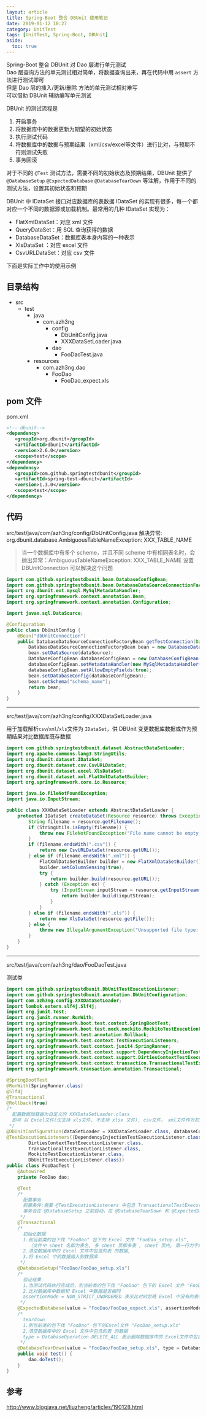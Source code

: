```yaml
---
layout: article
title: Spring-Boot 整合 DBUnit 使用笔记
date: 2019-01-12 10:27
category: UnitTest
tags: [UnitTest, Spring-Boot, DBUnit]
aside:
  toc: true
---
```


Spring-Boot 整合 DBUnit 对 Dao 层进行单元测试  
Dao 层查询方法的单元测试相对简单，将数据查询出来，再在代码中用 `assert` 方法进行测试即可  
但是 Dao 层的插入/更新/删除 方法的单元测试相对难写  
可以借助 DBUnit 辅助编写单元测试  

DBUnit 的测试流程是
1. 开启事务
2. 将数据库中的数据更新为期望的初始状态
3. 执行测试代码
4. 将数据库中的数据与预期结果（xml/csv/excel等文件）进行比对，与预期不符则测试失败
5. 事务回滚

对于不同的 `@Test` 测试方法，需要不同的初始状态及预期结果，DBUnit 提供了 `@DatabaseSetup` `@ExpectedDatabase` `@DatabaseTearDown`
等注解，作用于不同的测试方法，设置其初始状态和预期

DBUnit 中 IDataSet 接口对应数据库的表数据
IDataSet 的实现有很多，每一个都对应一个不同的数据源或加载机制。最常用的几种 IDataSet 实现为：
- FlatXmlDataSet：对应 xml 文件
- QueryDataSet：用 SQL 查询获得的数据
- DatabaseDataSet：数据库表本身内容的一种表示
- XlsDataSet ：对应 excel 文件
- CsvURLDataSet：对应 csv 文件

下面是实际工作中的使用示例

## 目录结构

- src
    - test
        - java
            - com.azh3ng
                - config
                    - DbUnitConfig.java
                    - XXXDataSetLoader.java
                - dao
                    - FooDaoTest.java
        - resources
            - com.azh3ng.dao
                - FooDao
                    - FooDao_expect.xls

## pom 文件

pom.xml
```xml
<!-- dbunit-->
<dependency>
   <groupId>org.dbunit</groupId>
   <artifactId>dbunit</artifactId>
   <version>2.6.0</version>
   <scope>test</scope>
</dependency>
<dependency>
   <groupId>com.github.springtestdbunit</groupId>
   <artifactId>spring-test-dbunit</artifactId>
   <version>1.3.0</version>
   <scope>test</scope>
</dependency>
```
## 代码

src/test/java/com/azh3ng/config/DbUnitConfig.java
解决异常: org.dbunit.database.AmbiguousTableNameException: XXX_TABLE_NAME

> 当一个数据库中有多个 scheme，并且不同 scheme 中有相同表名时，会抛出异常：AmbiguousTableNameException: XXX_TABLE_NAME
> 设置 DBUnitConnection 可以解决这个问题

```java
import com.github.springtestdbunit.bean.DatabaseConfigBean;
import com.github.springtestdbunit.bean.DatabaseDataSourceConnectionFactoryBean;
import org.dbunit.ext.mysql.MySqlMetadataHandler;
import org.springframework.context.annotation.Bean;
import org.springframework.context.annotation.Configuration;

import javax.sql.DataSource;

@Configuration
public class DbUnitConfig {
    @Bean("dbUnitConnection")
    public DatabaseDataSourceConnectionFactoryBean getTestConnection(DataSource dataSource) {
        DatabaseDataSourceConnectionFactoryBean bean = new DatabaseDataSourceConnectionFactoryBean();
        bean.setDataSource(dataSource);
        DatabaseConfigBean databaseConfigBean = new DatabaseConfigBean();
        databaseConfigBean.setMetadataHandler(new MySqlMetadataHandler());
        databaseConfigBean.setAllowEmptyFields(true);
        bean.setDatabaseConfig(databaseConfigBean);
        bean.setSchema("schema_name");
        return bean;
    }
}
```

---

src/test/java/com/azh3ng/config/XXXDataSetLoader.java

用于加载解析`csv`/`xml`/`xls`文件为 `IDataSet`，供 DBUnit 变更数据库数据或作为预期结果对比数据库既存数据

```java
import com.github.springtestdbunit.dataset.AbstractDataSetLoader;
import org.apache.commons.lang3.StringUtils;
import org.dbunit.dataset.IDataSet;
import org.dbunit.dataset.csv.CsvURLDataSet;
import org.dbunit.dataset.excel.XlsDataSet;
import org.dbunit.dataset.xml.FlatXmlDataSetBuilder;
import org.springframework.core.io.Resource;

import java.io.FileNotFoundException;
import java.io.InputStream;

public class XXXDataSetLoader extends AbstractDataSetLoader {
    protected IDataSet createDataSet(Resource resource) throws Exception {
        String filename = resource.getFilename();
        if (StringUtils.isEmpty(filename)) {
            throw new FileNotFoundException("File name cannot be empty:" + resource.getURL());
        }
        if (filename.endsWith(".csv")) {
            return new CsvURLDataSet(resource.getURL());
        } else if (filename.endsWith(".xml")) {
            FlatXmlDataSetBuilder builder = new FlatXmlDataSetBuilder();
            builder.setColumnSensing(true);
            try {
                return builder.build(resource.getURL());
            } catch (Exception ex) {
                try (InputStream inputStream = resource.getInputStream()) {
                    return builder.build(inputStream);
                }
            }
        } else if (filename.endsWith(".xls")) {
            return new XlsDataSet(resource.getFile());
        } else {
            throw new IllegalArgumentException("Unsupported file type: " + filename);
        }
    }
}
```

---

src/test/java/com/azh3ng/dao/FooDaoTest.java

测试类

```java
import com.github.springtestdbunit.DbUnitTestExecutionListener;
import com.github.springtestdbunit.annotation.DbUnitConfiguration;
import com.azh3ng.config.XXXDataSetLoader;
import lombok.extern.slf4j.Slf4j;
import org.junit.Test;
import org.junit.runner.RunWith;
import org.springframework.boot.test.context.SpringBootTest;
import org.springframework.boot.test.mock.mockito.MockitoTestExecutionListener;
import org.springframework.test.annotation.Rollback;
import org.springframework.test.context.TestExecutionListeners;
import org.springframework.test.context.junit4.SpringRunner;
import org.springframework.test.context.support.DependencyInjectionTestExecutionListener;
import org.springframework.test.context.support.DirtiesContextTestExecutionListener;
import org.springframework.test.context.transaction.TransactionalTestExecutionListener;
import org.springframework.transaction.annotation.Transactional;

@SpringBootTest
@RunWith(SpringRunner.class)
@Slf4j
@Transactional
@Rollback(true)
/*
  配置数据加载器为自定义的 XXXDataSetLoader.class
  即可 以 Excel文件(仅支持 xls文件, 不支持 xlsx 文件), csv文件， xml文件作为初始化数据和验证结果
 */
@DbUnitConfiguration(dataSetLoader = XXXDataSetLoader.class, databaseConnection = "dbUnitConnection")
@TestExecutionListeners({DependencyInjectionTestExecutionListener.class,
        DirtiesContextTestExecutionListener.class,
        TransactionalTestExecutionListener.class,
        MockitoTestExecutionListener.class,
        DbUnitTestExecutionListener.class})
public class FooDaoTest {
    @Autowired
    private FooDao dao;

    @Test
    /*
      配置事务
      前置条件:需要 @TestExecutionListeners 中包含 TransactionalTestExecutionListener.class
      事务会在 @DatabaseSetup 之前启动，在 @DatabaseTearDown 和 @ExpectedDatabase 之后结束, 并回滚
     */
    @Transactional
    /*
      初始化数据
      1.到当前类的包下找 "FooDao" 包下的 Excel 文件 "FooDao_setup.xls",
        （文件中 sheet 名即为表名, 多 sheet 页即多表 , sheet 页内, 第一行为字段名）
      2.清空数据库中的 Excel 文件中包含的表 的数据,
      3.将 Excel 中的数据插入到数据库
     */
    @DatabaseSetup("FooDao/FooDao_setup.xls")
    /*
      验证结果
      1.当测试代码执行完成后，到当前类的包下找 "FooDao" 包下的 Excel 文件 "FooDao_expect.xls"
      2.比对数据库中数据和 Excel 中数据是否相同
      assertionMode = NON_STRICT_UNORDERED 表示比对时忽略 Excel 中没有的表和字段, 并且比对时忽略数据行的顺序
     */
    @ExpectedDatabase(value = "FooDao/FooDao_expect.xls", assertionMode = NON_STRICT_UNORDERED)
    /*
      teardown
      1.到当前类的包下找 "FooDao" 包下的Excel文件 "FooDao_setup.xls"
      2.清空数据库中的 Excel 文件中包含的表 的数据
      type = DatabaseOperation.DELETE_ALL 表示删除数据库中的 Excel文件中包含的表 的所有数据
     */
    @DatabaseTearDown(value = "FooDao/FooDao_setup.xls", type = DatabaseOperation.DELETE_ALL)
    public void test() {
        dao.doTest();
    }
}
```

## 参考
http://www.blogjava.net/liuzheng/articles/190128.html

